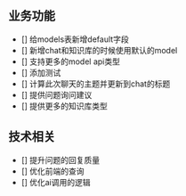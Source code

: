 ## 业务功能

- [] 给models表新增default字段
- [] 新增chat和知识库的时候使用默认的model
- [] 支持更多的model api类型
- [] 添加测试
- [] 计算此次聊天的主题并更新到chat的标题
- [] 提供问题询问建议
- [] 提供更多的知识库类型


## 技术相关

- [] 提升问题的回复质量
- [] 优化前端的查询
- [] 优化ai调用的逻辑
